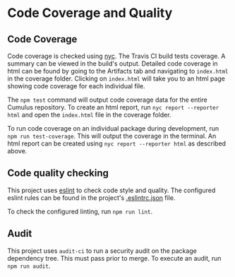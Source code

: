 # Code Coverage and Quality

## Code Coverage

Code coverage is checked using [nyc](https://github.com/istanbuljs/nyc). The
Travis CI build tests coverage. A summary can be viewed in the build's output.
Detailed code coverage in html can be found by going to the Artifacts tab and
navigating to `index.html` in the coverage folder. Clicking on `index.html` will
take you to an html page showing code coverage for each individual file.

The `npm test` command will output code coverage data for the entire Cumulus
repository. To create an html report, run `nyc report --reporter html` and open
the `index.html` file in the coverage folder.

To run code coverage on an individual package during development, run
`npm run test-coverage`. This will output the coverage in the terminal. An html
report can be created using `nyc report --reporter html` as described above.

## Code quality checking

This project uses [eslint](https://eslint.org/) to check code style and quality.
The configured eslint rules can be found in the project's
[.eslintrc.json](https://github.com/nasa/cumulus/blob/master/.eslintrc.json)
file.

To check the configured linting, run `npm run lint`.

## Audit

This project uses `audit-ci` to run a security audit on the package dependency
tree.   This must pass prior to merge.   To execute an audit, run `npm run audit`.
